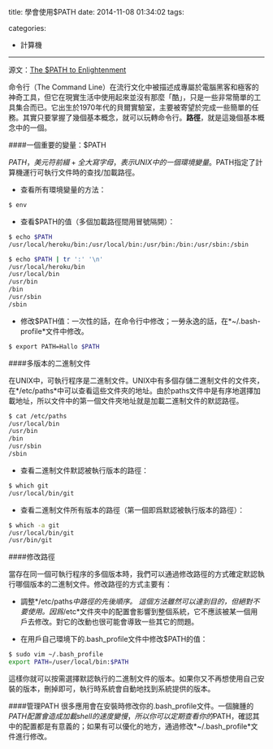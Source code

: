 title: 學會使用$PATH
date: 2014-11-08 01:34:02
tags:

categories:
- 計算機

---

源文：[The $PATH to Enlightenment](http://alistapart.com/article/the-path-to-enlightenment)

命令行（The Command Line）在流行文化中被描述成專屬於電腦黑客和極客的神奇工具，但它在現實生活中使用起來並沒有那麼「酷」，只是一些非常簡單的工具集合而已。它出生於1970年代的貝爾實驗室，主要被寄望於完成一些簡單的任務。其實只要掌握了幾個基本概念，就可以玩轉命令行。**路徑**，就是這幾個基本概念中的一個。


####一個重要的變量：$PATH

$PATH，美元符前綴+全大寫字母，表示UNIX中的一個環境變量。$PATH指定了計算機運行可執行文件時的查找/加載路徑。

- 查看所有環境變量的方法：
```bash
$ env
```

- 查看$PATH的值（多個加載路徑間用冒號隔開）：
```bash
$ echo $PATH
/usr/local/heroku/bin:/usr/local/bin:/usr/bin:/bin:/usr/sbin:/sbin
```

```bash
$ echo $PATH | tr ':' '\n'
/usr/local/heroku/bin
/usr/local/bin
/usr/bin
/bin
/usr/sbin
/sbin
```

- 修改$PATH值：一次性的話，在命令行中修改；一勞永逸的話，在*~/.bash-profile*文件中修改。
```bash
$ export PATH=Hallo $PATH
```

####多版本的二進制文件

在UNIX中，可執行程序是二進制文件。UNIX中有多個存儲二進制文件的文件夾，在*/etc/paths*中可以查看這些文件夾的地址。由於paths文件中是有序地選擇加載地址，所以文件中的第一個文件夾地址就是加載二進制文件的默認路徑。
```bash
$ cat /etc/paths
/usr/local/bin
/usr/bin
/bin
/usr/sbin
/sbin
```

- 查看二進制文件默認被執行版本的路徑：
```bash
$ which git
/usr/local/bin/git
```

- 查看二進制文件所有版本的路徑（第一個即爲默認被執行版本的路徑）：
```bash
$ which -a git
/usr/local/bin/git
/usr/bin/git
```

####修改路徑

當存在同一個可執行程序的多個版本時，我們可以通過修改路徑的方式確定默認執行哪個版本的二進制文件。修改路徑的方式主要有：

- 調整*/etc/paths*中路徑的先後順序。
這個方法雖然可以達到目的，但絕對不要使用。因爲*/etc*文件夾中的配置會影響到整個系統，它不應該被某一個用戶去修改。對它的改動也很可能會導致一些其它的問題。

- 在用戶自己環境下的.bash_profile文件中修改$PATH的值：
```bash
$ sudo vim ~/.bash_profile
export PATH=/user/local/bin:$PATH
```
這樣你就可以按需選擇默認執行的二進制文件的版本。如果你又不再想使用自己安裝的版本，刪掉即可，執行時系統會自動地找到系統提供的版本。

####管理PATH
很多應用會在安裝時修改你的.bash_profile文件。一個臃腫的$PATH配置會造成加載shell的速度變慢，所以你可以定期查看你的$PATH，確認其中的配置都是有意義的；如果有可以優化的地方，通過修改*~/.bash_profile*文件進行修改。

